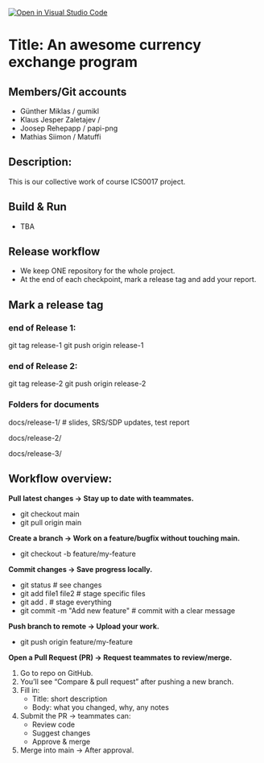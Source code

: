 [![Open in Visual Studio Code](https://classroom.github.com/assets/open-in-vscode-2e0aaae1b6195c2367325f4f02e2d04e9abb55f0b24a779b69b11b9e10269abc.svg)](https://classroom.github.com/online_ide?assignment_repo_id=20630500&assignment_repo_type=AssignmentRepo)

# Title: An awesome currency exchange program

## Members/Git accounts

- Günther Miklas / gumikl
- Klaus Jesper Zaletajev /
- Joosep Rehepapp / papi-png
- Mathias Siimon / Matuffi

## Description:

This is our collective work of course ICS0017 project.

## Build & Run

- TBA

## Release workflow

- We keep ONE repository for the whole project.
- At the end of each checkpoint, mark a release tag and add your report.

## Mark a release tag

### end of Release 1:

git tag release-1
git push origin release-1

### end of Release 2:

git tag release-2
git push origin release-2

### Folders for documents

docs/release-1/  # slides, SRS/SDP updates, test report

docs/release-2/

docs/release-3/

## Workflow overview:

**Pull latest changes → Stay up to date with teammates.**

- git checkout main
- git pull origin main

**Create a branch → Work on a feature/bugfix without touching main.**

- git checkout -b feature/my-feature

**Commit changes → Save progress locally.**

- git status                       # see changes
- git add file1 file2              # stage specific files
- git add .                        # stage everything
- git commit -m "Add new feature"  # commit with a clear message

**Push branch to remote → Upload your work.**

- git push origin feature/my-feature

**Open a Pull Request (PR) → Request teammates to review/merge.**

1. Go to repo on GitHub.
2. You’ll see “Compare & pull request” after pushing a new branch.
3. Fill in:
   - Title: short description
   - Body: what you changed, why, any notes
4. Submit the PR → teammates can:
   - Review code
   - Suggest changes
   - Approve & merge
5. Merge into main → After approval.
